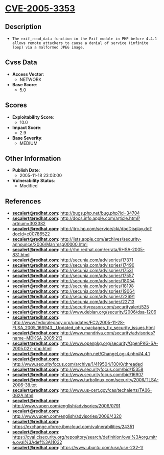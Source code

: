 
# [CVE-2005-3353](https://cve.mitre.org/cgi-bin/cvename.cgi?name=CVE-2005-3353)

## Description

- `The exif_read_data function in the Exif module in PHP before 4.4.1 allows remote attackers to cause a denial of service (infinite loop) via a malformed JPEG image.`

## Cvss Data

- **Access Vector**:
  - NETWORK
- **Base Score**:
  - 5.0

## Scores

- **Exploitability Score**:
  - 10.0
- **Impact Score**:
  - 2.9
- **Base Severity**:
  - MEDIUM

## Other Information

- **Publish Date**:
  - 2005-11-18 23:03:00
- **Vulnerability Status**:
  - Modified

## References

- **secalert@redhat.com**: http://bugs.php.net/bug.php?id=34704
- **secalert@redhat.com**: http://docs.info.apple.com/article.html?artnum=303382
- **secalert@redhat.com**: http://itrc.hp.com/service/cki/docDisplay.do?docId=c00786522
- **secalert@redhat.com**: http://lists.apple.com/archives/security-announce/2006/Mar/msg00000.html
- **secalert@redhat.com**: http://rhn.redhat.com/errata/RHSA-2005-831.html
- **secalert@redhat.com**: http://secunia.com/advisories/17371
- **secalert@redhat.com**: http://secunia.com/advisories/17490
- **secalert@redhat.com**: http://secunia.com/advisories/17531
- **secalert@redhat.com**: http://secunia.com/advisories/17557
- **secalert@redhat.com**: http://secunia.com/advisories/18054
- **secalert@redhat.com**: http://secunia.com/advisories/18198
- **secalert@redhat.com**: http://secunia.com/advisories/19064
- **secalert@redhat.com**: http://secunia.com/advisories/22691
- **secalert@redhat.com**: http://secunia.com/advisories/22713
- **secalert@redhat.com**: http://securityreason.com/securityalert/525
- **secalert@redhat.com**: http://www.debian.org/security/2006/dsa-1206
- **secalert@redhat.com**: http://www.fedoralegacy.org/updates/FC2/2005-11-28-FLSA_2005_166943__Updated_php_packages_fix_security_issues.html
- **secalert@redhat.com**: http://www.mandriva.com/security/advisories?name=MDKSA-2005:213
- **secalert@redhat.com**: http://www.openpkg.org/security/OpenPKG-SA-2005.027-php.html
- **secalert@redhat.com**: http://www.php.net/ChangeLog-4.php#4.4.1
- **secalert@redhat.com**: http://www.securityfocus.com/archive/1/419504/100/0/threaded
- **secalert@redhat.com**: http://www.securityfocus.com/bid/15358
- **secalert@redhat.com**: http://www.securityfocus.com/bid/16907
- **secalert@redhat.com**: http://www.turbolinux.com/security/2006/TLSA-2006-38.txt
- **secalert@redhat.com**: http://www.us-cert.gov/cas/techalerts/TA06-062A.html
- **secalert@redhat.com**: http://www.vupen.com/english/advisories/2006/0791
- **secalert@redhat.com**: http://www.vupen.com/english/advisories/2006/4320
- **secalert@redhat.com**: https://exchange.xforce.ibmcloud.com/vulnerabilities/24351
- **secalert@redhat.com**: https://oval.cisecurity.org/repository/search/definition/oval%3Aorg.mitre.oval%3Adef%3A11032
- **secalert@redhat.com**: https://www.ubuntu.com/usn/usn-232-1/
